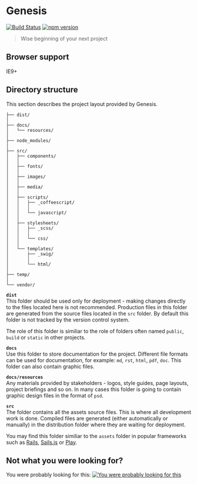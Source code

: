# Genesis
[![Build Status](https://travis-ci.org/adam-l/genesis.svg?branch=master)](https://travis-ci.org/adam-l/genesis)
[![npm version](https://badge.fury.io/js/genesis-fed.svg)](http://badge.fury.io/js/genesis-fed)
> Wise beginning of your next project


## Browser support
IE9+


## Directory structure
This section describes the project layout provided by Genesis.


```
├── dist/
│
├── docs/
│   └── resources/
│
├── node_modules/
│
├── src/
│   ├── components/
│   │
│   ├── fonts/
│   │
│   ├── images/
│   │
│   ├── media/
│   │
│   ├── scripts/
│   │   ├── _coffeescript/
│   │   │
│   │   └── javascript/
│   │
│   ├── stylesheets/
│   │   ├── _scss/
│   │   │
│   │   └── css/
│   │
│   └── templates/
│       ├── _swig/
│       │
│       └── html/
│
├── temp/
│
└── vendor/
```

**`dist`**  
This folder should be used only for deployment - making changes directly to the files located here is not recommended. Production files in this folder are generated from the source files located in the `src` folder. By default this folder is not tracked by the version control system.

The role of this folder is similiar to the role of folders often named `public`, `build` or `static` in other projects.

**`docs`**  
Use this folder to store documentation for the project. Different file formats can be used for documentation, for example: `md`, `rst`, `html`, `pdf`, `doc`. This folder can also contain graphic files.

**`docs/resources`**  
Any materials provided by stakeholders - logos, style guides, page layouts, project briefings and so on. In many cases this folder is going to contain graphic design files in the format of `psd`.

**`src`**  
The folder contains all the assets source files. This is where all development work is done. Compiled files are generated (either automatically or manually) in the distribution folder where they are waiting for deployment.

You may find this folder similiar to the `assets` folder in popular frameworks such as [Rails](http://edgeguides.rubyonrails.org/asset_pipeline.html#asset-organization), [Sails.js](http://sailsjs-documentation.readthedocs.org/en/latest/concepts/Assets/) or [Play](https://www.playframework.com/documentation/2.0/Anatomy#The-standard-application-layout).

## Not what you were looking for?
You were probably looking for this:
[![You were probably looking for this](http://img.youtube.com/vi/1FH-q0I1fJY/0.jpg)](https://www.youtube.com/watch?v=1FH-q0I1fJY)